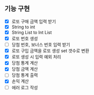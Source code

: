 ## 기능 구현
- [x] 로또 구매 금액 입력 받기
- [x] String to int
- [x] String List to Int List
- [x] 로또 번호 생성
- [ ] 당첨 번호, 보너스 번호 입력 받기
- [x] 로또 구입 금액을 로또 생성 set 갯수로 변환
- [x] 로또 생성 시 입력 예외 처리
- [x] 당첨 통계 계산
- [x] 당첨 금액 계산
- [ ] 당첨 통계 출력
- [x] 손익 계산
- [ ] 에러 로그 작성